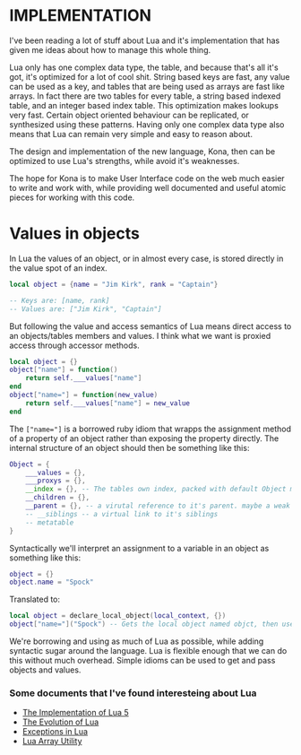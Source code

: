 # IMPLEMENTATION

I've been reading a lot of stuff about Lua and it's implementation that has given me ideas about how to manage this whole thing.

Lua only has one complex data type, the table, and because that's all it's got, it's optimized for a lot of cool shit. String based keys are fast, any value can be used as a key, and tables that are being used as arrays are fast like arrays. In fact there are two tables for every table, a string based indexed table, and an integer based index table. This optimization makes lookups very fast. Certain object oriented behaviour can be replicated, or synthesized using these patterns. Having only one complex data type also means that Lua can remain very simple and easy to reason about.

The design and implementation of the new language, Kona, then can be optimized to use Lua's strengths, while avoid it's weaknesses.

The hope for Kona is to make User Interface code on the web much easier to write and work with, while providing well documented and useful atomic pieces for working with this code.

# Values in objects
In Lua the values of an object, or in almost every case, is stored directly in the value spot of an index.
```Lua
local object = {name = "Jim Kirk", rank = "Captain"}

-- Keys are: [name, rank]
-- Values are: ["Jim Kirk", "Captain"]
```

But following the value and access semantics of Lua means direct access to an objects/tables members and values. I think what we want is proxied access through accessor methods.

```Lua
local object = {}
object["name"] = function()
	return self.___values["name"]
end
object["name="] = function(new_value)
	return self.___values["name"] = new_value
end
```
The `["name="]` is a borrowed ruby idiom that wrapps the assignment method of a property of an object rather than exposing the property directly. The internal structure of an object should then be something like this:
```Lua
Object = {
	___values = {},
	___proxys = {},
	__index = {}, -- The tables own index, packed with default Object methods
	__children = {},
	__parent = {}, -- a virutal reference to it's parent. maybe a weak reference.
	-- __siblings -- a virtual link to it's siblings
	-- metatable
}
```

Syntactically we'll interpret an assignment to a variable in an object as something like this:
```Lua
object = {}
object.name = "Spock"
```
Translated to:
```Lua
local object = declare_local_object(local_context, {})
object["name="]("Spock") -- Gets the local object named objct, then uses the assignment function stored at ["name="]
```


We're borrowing and using as much of Lua as possible, while adding syntactic sugar around the language. Lua is flexible enough that we can do this without much overhead. Simple idioms can be used to get and pass objects and values.

### Some documents that I've found interesteing about Lua

 * [The Implementation of Lua 5](https://www.lua.org/doc/jucs05.pdf)
 * [The Evolution of Lua](https://www.lua.org/doc/hopl.pdf)
 * [Exceptions in Lua](https://www.lua.org/gems/lpg113.pdf)
 * [Lua Array Utility](https://github.com/stephannv/lua.util)
